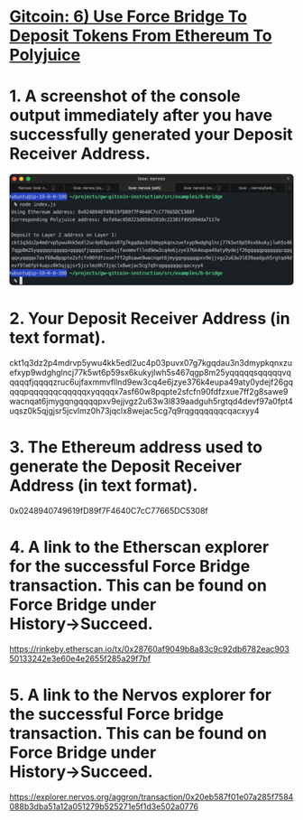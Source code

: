# [Gitcoin: 6) Use Force Bridge To Deposit Tokens From Ethereum To Polyjuice](https://gitcoin.co/issue/nervosnetwork/grants/7/100026213)

# 1. A screenshot of the console output immediately after you have successfully generated your Deposit Receiver Address.
![gen img](https://github.com/walkertraylor/gitcoin_nervos/blob/main/task6/gen.png?raw=true)

# 2. Your Deposit Receiver Address (in text format).
ckt1q3dz2p4mdrvp5ywu4kk5edl2uc4p03puvx07g7kgqdau3n3dmypkqnxzuefxyp9wdghglncj77k5wt6p59sx6kukyjlwh5s467qgp8m25yqqqqqsqqqqqvqqqqqfjqqqqzruc6ujfaxmmvfllnd9ew3cq4e6jzye376k4eupa49aty0ydejf26gqqqqpqqqqqqcqqqqqxyqqqqx7asf60w8pqpte2sfcfn90fdfzxue7ff2g8sawe9wacnqat6jmygqngqqqqpxv9ejjvgz2u63w3l839aadguh5rgtqd4devf97a0fpt4uqsz0k5qjgjsr5jcvlmz0h73jqclx8wejac5cg7q9rqgqqqqqqcqacxyy4

# 3. The Ethereum address used to generate the Deposit Receiver Address (in text format).
0x0248940749619fD89f7F4640C7cC77665DC5308f

# 4. A link to the Etherscan explorer for the successful Force Bridge transaction. This can be found on Force Bridge under History→Succeed.
<https://rinkeby.etherscan.io/tx/0x28760af9049b8a83c9c92db6782eac90350133242e3e60e4e2655f285a29f7bf>

# 5. A link to the Nervos explorer for the successful Force bridge transaction. This can be found on Force Bridge under History→Succeed.
<https://explorer.nervos.org/aggron/transaction/0x20eb587f01e07a285f7584088b3dba51a12a051279b525271e5f1d3e502a0776>

